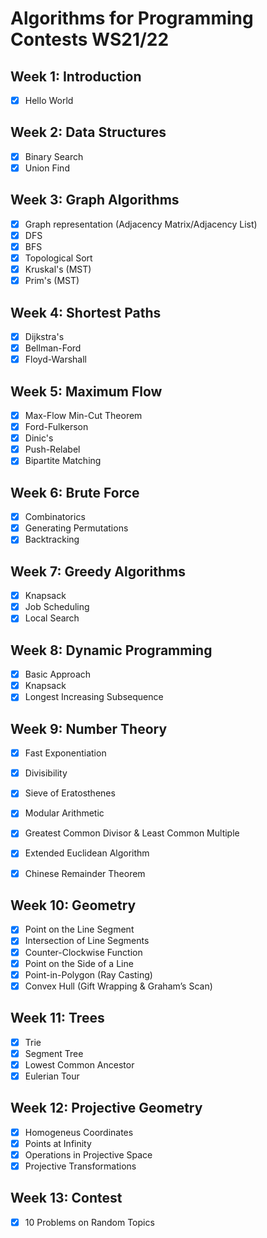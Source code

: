 # Algorithms for Programming Contests WS21/22

## Week 1: Introduction
- [x] Hello World

## Week 2: Data Structures
- [x] Binary Search
- [x] Union Find

## Week 3: Graph Algorithms
- [x] Graph representation (Adjacency Matrix/Adjacency List)
- [x] DFS
- [x] BFS
- [x] Topological Sort
- [x] Kruskal's (MST)
- [x] Prim's (MST)

## Week 4: Shortest Paths
- [x] Dijkstra's
- [x] Bellman-Ford
- [x] Floyd-Warshall

## Week 5: Maximum Flow
- [x] Max-Flow Min-Cut Theorem
- [x] Ford-Fulkerson
- [x] Dinic's
- [x] Push-Relabel
- [x] Bipartite Matching

## Week 6: Brute Force
- [x] Combinatorics
- [x] Generating Permutations
- [x] Backtracking

## Week 7: Greedy Algorithms
- [x] Knapsack
- [x] Job Scheduling
- [x] Local Search

## Week 8: Dynamic Programming
- [x] Basic Approach
- [x] Knapsack
- [x] Longest Increasing Subsequence

## Week 9: Number Theory
- [x] Fast Exponentiation
- [x] Divisibility
- [x] Sieve of Eratosthenes
- [x] Modular Arithmetic
- [x] Greatest Common Divisor & Least Common Multiple
- [x] Extended Euclidean Algorithm
- [x] Chinese Remainder Theorem


## Week 10: Geometry
- [x] Point on the Line Segment
- [x] Intersection of Line Segments
- [x] Counter-Clockwise Function
- [x] Point on the Side of a Line
- [x] Point-in-Polygon (Ray Casting)
- [x] Convex Hull (Gift Wrapping & Graham’s Scan)

## Week 11: Trees
- [x] Trie
- [x] Segment Tree
- [x] Lowest Common Ancestor
- [x] Eulerian Tour

## Week 12: Projective Geometry
- [x] Homogeneus Coordinates
- [x] Points at Infinity
- [x] Operations in Projective Space
- [x] Projective Transformations

## Week 13: Contest
- [x] 10 Problems on Random Topics
